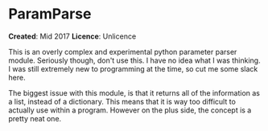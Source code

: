 # ParamParse

**Created**: Mid 2017
**Licence**: Unlicence

This is an overly complex and experimental python parameter parser module.
Seriously though, don't use this. I have no idea what I was thinking. I was
still extremely new to programming at the time, so cut me some slack here.

The biggest issue with this module, is that it returns all of the information as
a list, instead of a dictionary. This means that it is way too difficult to
actually use within a program. However on the plus side, the concept is a pretty
neat one.
